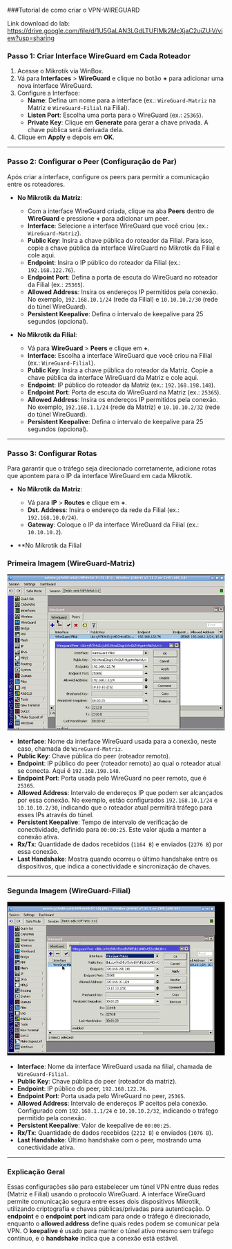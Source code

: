 ###Tutorial de como criar o VPN-WIREGUARD

Link download do lab: https://drive.google.com/file/d/1U5GaLAN3LGdLTUFIMk2McXjaC2uiZUiV/view?usp=sharing

### Passo 1: Criar Interface WireGuard em Cada Roteador

1. Acesse o Mikrotik via WinBox.
2. Vá para **Interfaces** > **WireGuard** e clique no botão **+** para adicionar uma nova interface WireGuard.
3. Configure a Interface:
   - **Name**: Defina um nome para a interface (ex.: `WireGuard-Matriz` na Matriz e `WireGuard-Filial` na Filial).
   - **Listen Port**: Escolha uma porta para o WireGuard (ex.: `25365`).
   - **Private Key**: Clique em **Generate** para gerar a chave privada. A chave pública será derivada dela.
4. Clique em **Apply** e depois em **OK**.

---

### Passo 2: Configurar o Peer (Configuração de Par)

Após criar a interface, configure os peers para permitir a comunicação entre os roteadores.

- **No Mikrotik da Matriz**:
  - Com a interface WireGuard criada, clique na aba **Peers** dentro de **WireGuard** e pressione **+** para adicionar um peer.
  - **Interface**: Selecione a interface WireGuard que você criou (ex.: `WireGuard-Matriz`).
  - **Public Key**: Insira a chave pública do roteador da Filial. Para isso, copie a chave pública da interface WireGuard no Mikrotik da Filial e cole aqui.
  - **Endpoint**: Insira o IP público do roteador da Filial (ex.: `192.168.122.76`).
  - **Endpoint Port**: Defina a porta de escuta do WireGuard no roteador da Filial (ex.: `25365`).
  - **Allowed Address**: Insira os endereços IP permitidos pela conexão. No exemplo, `192.168.10.1/24` (rede da Filial) e `10.10.10.2/30` (rede do túnel WireGuard).
  - **Persistent Keepalive**: Defina o intervalo de keepalive para 25 segundos (opcional).

- **No Mikrotik da Filial**:
  - Vá para **WireGuard** > **Peers** e clique em **+**.
  - **Interface**: Escolha a interface WireGuard que você criou na Filial (ex.: `WireGuard-Filial`).
  - **Public Key**: Insira a chave pública do roteador da Matriz. Copie a chave pública da interface WireGuard da Matriz e cole aqui.
  - **Endpoint**: IP público do roteador da Matriz (ex.: `192.168.198.148`).
  - **Endpoint Port**: Porta de escuta do WireGuard na Matriz (ex.: `25365`).
  - **Allowed Address**: Insira os endereços IP permitidos pela conexão. No exemplo, `192.168.1.1/24` (rede da Matriz) e `10.10.10.2/32` (rede do túnel WireGuard).
  - **Persistent Keepalive**: Defina o intervalo de keepalive para 25 segundos (opcional).

---

### Passo 3: Configurar Rotas

Para garantir que o tráfego seja direcionado corretamente, adicione rotas que apontem para o IP da interface WireGuard em cada Mikrotik.

- **No Mikrotik da Matriz**:
  - Vá para **IP** > **Routes** e clique em **+**.
  - **Dst. Address**: Insira o endereço da rede da Filial (ex.: `192.168.10.0/24`).
  - **Gateway**: Coloque o IP da interface WireGuard da Filial (ex.: `10.10.10.2`).

- **No Mikrotik da Filial

### Primeira Imagem (WireGuard-Matriz)

![Minha imagem](https://github.com/mateusfilipeferraz/Redes-e-infraestrutura/blob/main/VPN-WireGuad/R1.png)


- **Interface**: Nome da interface WireGuard usada para a conexão, neste caso, chamada de `WireGuard-Matriz`.
- **Public Key**: Chave pública do peer (roteador remoto).
- **Endpoint**: IP público do peer (roteador remoto) ao qual o roteador atual se conecta. Aqui é `192.168.198.148`.
- **Endpoint Port**: Porta usada pelo WireGuard no peer remoto, que é `25365`.
- **Allowed Address**: Intervalo de endereços IP que podem ser alcançados por essa conexão. No exemplo, estão configurados `192.168.10.1/24` e `10.10.10.2/30`, indicando que o roteador atual permitirá tráfego para esses IPs através do túnel.
- **Persistent Keepalive**: Tempo de intervalo de verificação de conectividade, definido para `00:00:25`. Este valor ajuda a manter a conexão ativa.
- **Rx/Tx**: Quantidade de dados recebidos (`1164 B`) e enviados (`2276 B`) por essa conexão.
- **Last Handshake**: Mostra quando ocorreu o último handshake entre os dispositivos, que indica a conectividade e sincronização de chaves.

---

### Segunda Imagem (WireGuard-Filial)
![Minha imagem](https://github.com/mateusfilipeferraz/Redes-e-infraestrutura/blob/main/VPN-WireGuad/R2.png)


- **Interface**: Nome da interface WireGuard usada na filial, chamada de `WireGuard-Filial`.
- **Public Key**: Chave pública do peer (roteador da matriz).
- **Endpoint**: IP público do peer, `192.168.122.76`.
- **Endpoint Port**: Porta usada pelo WireGuard no peer, `25365`.
- **Allowed Address**: Intervalo de endereços IP aceitos pela conexão. Configurado com `192.168.1.1/24` e `10.10.10.2/32`, indicando o tráfego permitido pela conexão.
- **Persistent Keepalive**: Valor de keepalive de `00:00:25`.
- **Rx/Tx**: Quantidade de dados recebidos (`2212 B`) e enviados (`1076 B`).
- **Last Handshake**: Último handshake com o peer, mostrando uma conectividade ativa.

---

### Explicação Geral

Essas configurações são para estabelecer um túnel VPN entre duas redes (Matriz e Filial) usando o protocolo WireGuard. A interface WireGuard permite comunicação segura entre esses dois dispositivos Mikrotik, utilizando criptografia e chaves públicas/privadas para autenticação. O **endpoint** e o **endpoint port** indicam para onde o tráfego é direcionado, enquanto o **allowed address** define quais redes podem se comunicar pela VPN. O **keepalive** é usado para manter o túnel ativo mesmo sem tráfego contínuo, e o **handshake** indica que a conexão está estável.
